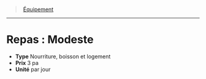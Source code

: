 ﻿---
!Equipment
Type: Nourriture, boisson et logement
Price: 3 pa
Unity: par jour
Id: equipment_hd.md#repas--modeste
ParentLink: equipment_hd.md#Équipement
Name: 'Repas : Modeste'
ParentName: Équipement
NameLevel: 1
Attributes: {}
---
> [Équipement](hd_equipment.md)

---

# Repas : Modeste

- **Type** Nourriture, boisson et logement
- **Prix** 3 pa
- **Unité** par jour

